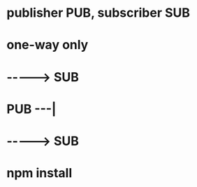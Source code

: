 
# publisher PUB, subscriber SUB 

# one-way only

#       -----> SUB
# PUB ---|
#       -----> SUB

# npm install
